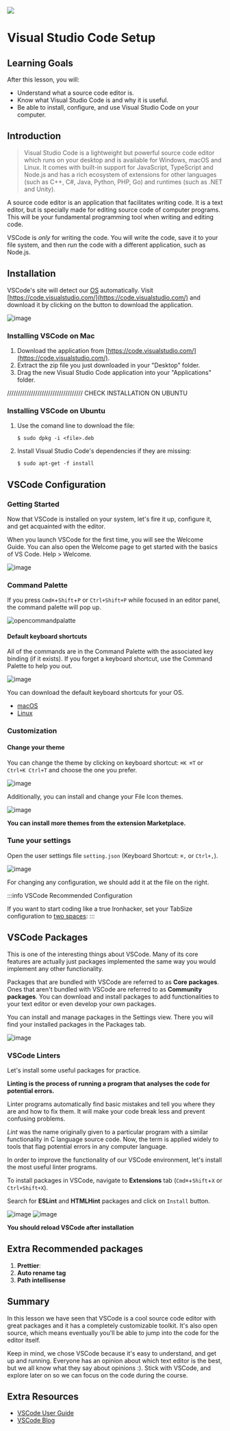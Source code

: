 ![](https://i.imgur.com/1QgrNNw.png)

# Visual Studio Code Setup

## Learning Goals

After this lesson, you will:

- Understand what a source code editor is.
- Know what Visual Studio Code is and why it is useful.
- Be able to install, configure, and use Visual Studio Code on your computer.

## Introduction

>Visual Studio Code is a lightweight but powerful source code editor which runs on your desktop and is available for Windows, macOS and Linux. It comes with built-in support for JavaScript, TypeScript and Node.js and has a rich ecosystem of extensions for other languages (such as C++, C#, Java, Python, PHP, Go) and runtimes (such as .NET and Unity).

A source code editor is an application that facilitates writing code. It is a text editor, but is specially made for editing source code of computer programs. This will be your fundamental programming tool when writing and editing code.

VSCode is *only* for writing the code. You will write the code, save it to your file system, and then *run* the code with a different application, such as Node.js.

## Installation

VSCode's site will detect our [OS](https://en.wikipedia.org/wiki/Operating_system) automatically. Visit [https://code.visualstudio.com/](https://code.visualstudio.com/) and download it by clicking on the button to download the application.

![image](https://user-images.githubusercontent.com/23629340/33931225-a969a4e4-dfef-11e7-930d-e45bdac3fa30.png)

### Installing VSCode on Mac

1) Download the application from [https://code.visualstudio.com/](https://code.visualstudio.com/).
1) Extract the zip file you just downloaded in your "Desktop" folder.
1) Drag the new Visual Studio Code application into your "Applications" folder.

/////////////////////////////////// CHECK INSTALLATION ON UBUNTU
### Installing VSCode on Ubuntu

1) Use the comand line to download the file:
    ```
    $ sudo dpkg -i <file>.deb
    ```
2) Install Visual Studio Code's dependencies if they are missing:
    ```
    $ sudo apt-get -f install
    ```

## VSCode Configuration

### Getting Started

Now that VSCode is installed on your system, let's fire it up, configure it, and get acquainted with the editor.

When you launch VSCode for the first time, you will see the Welcome Guide. You can also open the Welcome page to get started with the basics of VS Code. Help > Welcome.

![image](https://user-images.githubusercontent.com/23629340/33936105-a2621280-dffe-11e7-8f65-2f996f75c8dc.png)

### Command Palette

If you press `Cmd⌘`+`Shift`+`P` or `Ctrl+Shift+P` while focused in an editor panel, the command palette will pop up.

![opencommandpalatte](https://user-images.githubusercontent.com/23629340/33935336-dec8c668-dffb-11e7-943e-63ed5e9c8e99.gif)

#### Default keyboard shortcuts

All of the commands are in the Command Palette with the associated key binding (if it exists). If you forget a keyboard shortcut, use the Command Palette to help you out.

![image](https://user-images.githubusercontent.com/23629340/33935366-f89f3e96-dffb-11e7-842c-b949b0e43412.png)

You can download the default keyboard shortcuts for your OS.

- [macOS](https://code.visualstudio.com/shortcuts/keyboard-shortcuts-macos.pdf)
- [Linux](https://code.visualstudio.com/shortcuts/keyboard-shortcuts-linux.pdf)

### Customization

#### Change your theme

You can change the theme by clicking on keyboard shortcut: `⌘K ⌘T` or `Ctrl+K Ctrl+T` and choose the one you prefer.

![image](https://user-images.githubusercontent.com/23629340/33936674-9aebb630-e000-11e7-9b6e-51ee91f03c94.png)

Additionally, you can install and change your File Icon themes.

![image](https://user-images.githubusercontent.com/23629340/33936724-d11e95c4-e000-11e7-8b0a-a34cec1f7a22.png)

**You can install more themes from the extension Marketplace.**

### Tune your settings

Open the user settings file `setting.json` (Keyboard Shortcut: `⌘,` or  `Ctrl+,`). 

![image](https://user-images.githubusercontent.com/23629340/33937007-fc839862-e001-11e7-99da-6bd8d05f111d.png)

For changing any configuration, we should add it at the file on the right.

:::info
VSCode Recommended Configuration

If you want to start coding like a true Ironhacker, set your TabSize configuration to [two spaces](https://www.youtube.com/watch?v=SsoOG6ZeyUI):
:::

## VSCode Packages

This is one of the interesting things about VSCode. Many of its core features are actually just packages implemented the same way you would implement any other functionality.

Packages that are bundled with VSCode are referred to as **Core packages**. Ones that aren't bundled with VSCode are referred to as **Community packages**. You can download and install packages to add functionalities to your text editor or even develop your own packages.

You can install and manage packages in the Settings view. There you will find your installed packages in the Packages tab.

![image](https://user-images.githubusercontent.com/23629340/33937224-e7eef094-e002-11e7-977a-3ef8da1c7403.png)


### VSCode Linters

Let's install some useful packages for practice.

**Linting is the process of running a program that analyses the code for potential errors.**

Linter programs automatically find basic mistakes and tell you where they are and how to fix them. It will make your code break less and prevent confusing problems.

*Lint* was the name originally given to a particular program with a similar functionality in C language source code. Now, the term is applied widely to tools that flag potential errors in any computer language.

In order to improve the functionality of our VSCode environment, let's install the most useful linter programs.

To install packages in VSCode, navigate to **Extensions** tab (`Cmd⌘`+`Shift`+`X` or `Ctrl+Shift+X`).

Search for **ESLint** and **HTMLHint** packages and click on `Install` button. 

![image](https://user-images.githubusercontent.com/23629340/33937076-4c3f0698-e002-11e7-8ee3-9ea6ac02a374.png)
![image](https://user-images.githubusercontent.com/23629340/33937088-5ca158b0-e002-11e7-85f2-3a0d5f95bd9f.png)

**You should reload VSCode after installation**

## Extra Recommended packages

1) **Prettier**: 
2) **Auto rename tag**
3) **Path intellisense**


## Summary

In this lesson we have seen that VSCode is a cool source code editor with great packages and it has a completely customizable toolkit. It's also open source, which means eventually you'll be able to jump into the code for the editor itself.

Keep in mind, we chose VSCode because it's easy to understand, and get up and running. Everyone has an opinion about which text editor is the best, but we all know what they say about opinions :). Stick with VSCode, and explore later on so we can focus on the code during the course.


## Extra Resources

- [VSCode User Guide](https://code.visualstudio.com/docs/editor/codebasics)
- [VSCode Blog](https://code.visualstudio.com/blogs/2017/11/15/connect)
